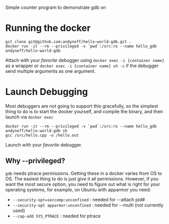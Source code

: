 Simple counter program to demonstrate gdb on

# Running the docker

```
git clone git@github.com:andyneff/hello-world-gdb.git .
docker run -it --rm --privileged -v `pwd`:/src:ro --name hello_gdb andyneff/hello-world-gdb
```

Attach with your *favorite* debugger using `docker exec -i {container name}` as a wrapper or 
`docker exec -i {container name} sh -c` if the debugger send multiple arguments as one argument.

# Launch Debugging

Most debuggers are not going to support this gracefully, so the simplest thing to do is to
start the docker yourself, and compile the binary, and then launch via `docker exec`

```
docker run -it --rm --privileged -v `pwd`:/src:ro --name hello_gdb andyneff/hello-world-gdb sh
gcc /src/hello.cpp -o /hello.out
```

Launch with your *favorite* debugger.

## Why --privileged?

`gdb` needs ptrace permissions. Getting these in a docker varies from OS to OS.
The easiest thing to do is just give it all permissions. However, if you want the
most secure option, you need to figure out what is right for your operating systems,
for example, on Ubuntu with apparmor you need:

- `--security-opt=seccomp:unconfined` : needed for --attach pid#
- `--security-opt apparmor:unconfined` : needed for --multi (not currently used)
- `--cap-add SYS_PTRACE` : needed for ptrace
